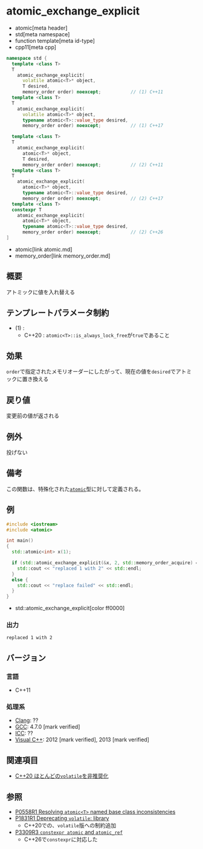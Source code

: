 # atomic_exchange_explicit
* atomic[meta header]
* std[meta namespace]
* function template[meta id-type]
* cpp11[meta cpp]

```cpp
namespace std {
  template <class T>
  T
    atomic_exchange_explicit(
      volatile atomic<T>* object,
      T desired,
      memory_order order) noexcept;           // (1) C++11
  template <class T>
  T
    atomic_exchange_explicit(
      volatile atomic<T>* object,
      typename atomic<T>::value_type desired,
      memory_order order) noexcept;           // (1) C++17

  template <class T>
  T
    atomic_exchange_explicit(
      atomic<T>* object,
      T desired,
      memory_order order) noexcept;           // (2) C++11
  template <class T>
  T
    atomic_exchange_explicit(
      atomic<T>* object,
      typename atomic<T>::value_type desired,
      memory_order order) noexcept;           // (2) C++17
  template <class T>
  constexpr T
    atomic_exchange_explicit(
      atomic<T>* object,
      typename atomic<T>::value_type desired,
      memory_order order) noexcept;           // (2) C++26
]
```
* atomic[link atomic.md]
* memory_order[link memory_order.md]


## 概要
アトミックに値を入れ替える


## テンプレートパラメータ制約
- (1) :
    - C++20 : `atomic<T>::is_always_lock_free`が`true`であること


## 効果
`order`で指定されたメモリオーダーにしたがって、現在の値を`desired`でアトミックに置き換える


## 戻り値
変更前の値が返される


## 例外
投げない


## 備考
この関数は、特殊化された[`atomic`](atomic.md)型に対して定義される。


## 例
```cpp example
#include <iostream>
#include <atomic>

int main()
{
  std::atomic<int> x(1);

  if (std::atomic_exchange_explicit(&x, 2, std::memory_order_acquire) == 1) {
    std::cout << "replaced 1 with 2" << std::endl;
  }
  else {
    std::cout << "replace failed" << std::endl;
  }
}
```
* std::atomic_exchange_explicit[color ff0000]


### 出力
```
replaced 1 with 2
```


## バージョン
### 言語
- C++11

### 処理系
- [Clang](/implementation.md#clang): ??
- [GCC](/implementation.md#gcc): 4.7.0 [mark verified]
- [ICC](/implementation.md#icc): ??
- [Visual C++](/implementation.md#visual_cpp): 2012 [mark verified], 2013 [mark verified]


## 関連項目
- [C++20 ほとんどの`volatile`を非推奨化](/lang/cpp20/deprecating_volatile.md)


## 参照
- [P0558R1 Resolving `atomic<T>` named base class inconsistencies](http://www.open-std.org/jtc1/sc22/wg21/docs/papers/2017/p0558r1.pdf)
- [P1831R1 Deprecating `volatile`: library](http://www.open-std.org/jtc1/sc22/wg21/docs/papers/2020/p1831r1.html)
    - C++20での、`volatile`版への制約追加
- [P3309R3 `constexpr atomic` and `atomic_ref`](https://open-std.org/jtc1/sc22/wg21/docs/papers/2024/p3309r3.html)
    - C++26で`constexpr`に対応した
